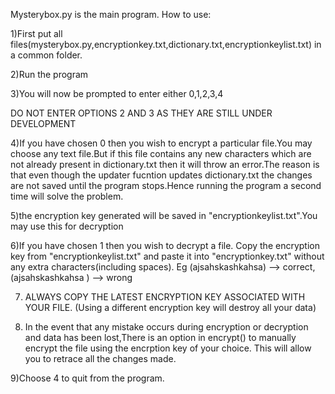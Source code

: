 Mysterybox.py is the main program.
How to use:

1)First put all files(mysterybox.py,encryptionkey.txt,dictionary.txt,encryptionkeylist.txt) in a common folder.

2)Run the program 

3)You will now be prompted to enter either 0,1,2,3,4

DO NOT ENTER OPTIONS 2 AND 3 AS THEY ARE STILL UNDER DEVELOPMENT

4)If you have chosen 0 then you wish to encrypt a particular file.You may choose any text file.But if this file contains any new characters which are not already present in dictionary.txt 
then it will throw an error.The reason is that even though the updater fucntion updates dictionary.txt the changes are not saved until the program stops.Hence running the program a second time will solve the problem.

5)the encryption key generated will be saved in "encryptionkeylist.txt".You may use this for decryption

6)If you have chosen 1 then you wish to decrypt a file. Copy the encryption key from "encryptionkeylist.txt" and paste it
into "encryptionkey.txt" without any extra characters(including spaces). Eg (ajsahskashkahsa) --> correct, (ajsahskashkahsa  ) --> wrong


7) ALWAYS COPY THE LATEST ENCRYPTION KEY ASSOCIATED WITH YOUR FILE. (Using a different encryption key will destroy all your data)

8) In the event that any mistake occurs during encryption or decryption and data has been lost,There is an option in encrypt() to manually encrypt the file using the encrption key of your choice.
This will allow you to retrace all the changes made.

9)Choose 4 to quit from the program.
